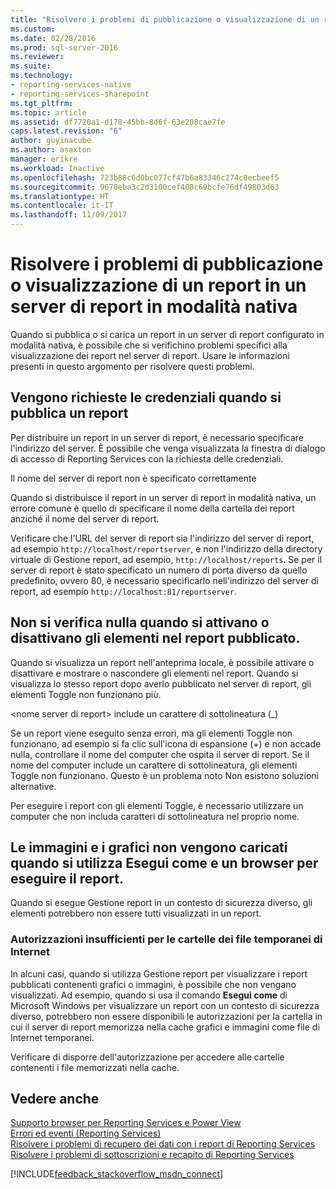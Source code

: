 ```yaml
---
title: "Risolvere i problemi di pubblicazione o visualizzazione di un report in un server di report in modalità nativa | Microsoft Docs"
ms.custom: 
ms.date: 02/28/2016
ms.prod: sql-server-2016
ms.reviewer: 
ms.suite: 
ms.technology:
- reporting-services-native
- reporting-services-sharepoint
ms.tgt_pltfrm: 
ms.topic: article
ms.assetid: df7720a1-d178-45bb-8d6f-63e208cae7fe
caps.latest.revision: "6"
author: guyinacube
ms.author: asaxton
manager: erikre
ms.workload: Inactive
ms.openlocfilehash: 723b88c6d0bc077cf47b6a83346c274c0ecbeef5
ms.sourcegitcommit: 9678eba3c2d3100cef408c69bcfe76df49803d63
ms.translationtype: HT
ms.contentlocale: it-IT
ms.lasthandoff: 11/09/2017
---
```

# <a name="troubleshoot-publishing-or-viewing-a-report-on-a-native-mode-report-server"></a>Risolvere i problemi di pubblicazione o visualizzazione di un report in un server di report in modalità nativa
  
  
  
Quando si pubblica o si carica un report in un server di report configurato in modalità nativa, è possibile che si verifichino problemi specifici alla visualizzazione dei report nel server di report. Usare le informazioni presenti in questo argomento per risolvere questi problemi.   
  
## <a name="why-am-i-being-prompted-for-credentials-when-i-publish-a-report"></a>Vengono richieste le credenziali quando si pubblica un report  
Per distribuire un report in un server di report, è necessario specificare l'indirizzo del server. È possibile che venga visualizzata la finestra di dialogo di accesso di Reporting Services con la richiesta delle credenziali.   
  
Il nome del server di report non è specificato correttamente  
  
  
Quando si distribuisce il report in un server di report in modalità nativa, un errore comune è quello di specificare il nome della cartella dei report anziché il nome del server di report.   
  
Verificare che l'URL del server di report sia l'indirizzo del server di report, ad esempio `http://localhost/reportserver`, e non l'indirizzo della directory virtuale di Gestione report, ad esempio, `http://localhost/reports`. Se per il server di report è stato specificato un numero di porta diverso da quello predefinito, ovvero 80, è necessario specificarlo nell'indirizzo del server di report, ad esempio `http://localhost:81/reportserver`.   
  
 ## <a name="nothing-happens-when-i-toggle-items-in-my-published-report"></a>Non si verifica nulla quando si attivano o disattivano gli elementi nel report pubblicato.  
  Quando si visualizza un report nell'anteprima locale, è possibile attivare o disattivare e mostrare o nascondere gli elementi nel report. Quando si visualizza lo stesso report dopo averlo pubblicato nel server di report, gli elementi Toggle non funzionano più.   
  
\<nome server di report> include un carattere di sottolineatura (_)  
  
Se un report viene eseguito senza errori, ma gli elementi Toggle non funzionano, ad esempio si fa clic sull'icona di espansione (+) e non accade nulla, controllare il nome del computer che ospita il server di report. Se il nome del computer include un carattere di sottolineatura, gli elementi Toggle non funzionano. Questo è un problema noto Non esistono soluzioni alternative.   
  
Per eseguire i report con gli elementi Toggle, è necessario utilizzare un computer che non includa caratteri di sottolineatura nel proprio nome.  
  
## <a name="images-and-charts-do-not-load-when-i-use-run-as-and-a-browser-to-run-my-report"></a>Le immagini e i grafici non vengono caricati quando si utilizza Esegui come e un browser per eseguire il report.  
Quando si esegue Gestione report in un contesto di sicurezza diverso, gli elementi potrebbero non essere tutti visualizzati in un report.   
  
### <a name="insufficient-permissions-on-internet-temporary-file-folders"></a>Autorizzazioni insufficienti per le cartelle dei file temporanei di Internet  
  
In alcuni casi, quando si utilizza Gestione report per visualizzare i report pubblicati contenenti grafici o immagini, è possibile che non vengano visualizzati. Ad esempio, quando si usa il comando **Esegui come** di Microsoft Windows per visualizzare un report con un contesto di sicurezza diverso, potrebbero non essere disponibili le autorizzazioni per la cartella in cui il server di report memorizza nella cache grafici e immagini come file di Internet temporanei.   
  
Verificare di disporre dell'autorizzazione per accedere alle cartelle contenenti i file memorizzati nella cache.   
    
## <a name="see-also"></a>Vedere anche  
[Supporto browser per Reporting Services e Power View](../../reporting-services/browser-support-for-reporting-services-and-power-view.md)  
[Errori ed eventi (Reporting Services)](../../reporting-services/troubleshooting/errors-and-events-reference-reporting-services.md)  
[Risolvere i problemi di recupero dei dati con i report di Reporting Services](../../reporting-services/troubleshooting/troubleshoot-data-retrieval-issues-with-reporting-services-reports.md)  
[Risolvere i problemi di sottoscrizioni e recapito di Reporting Services](../../reporting-services/troubleshooting/troubleshoot-reporting-services-subscriptions-and-delivery.md)  
  
  

[!INCLUDE[feedback_stackoverflow_msdn_connect](../../includes/feedback-stackoverflow-msdn-connect.md)]

